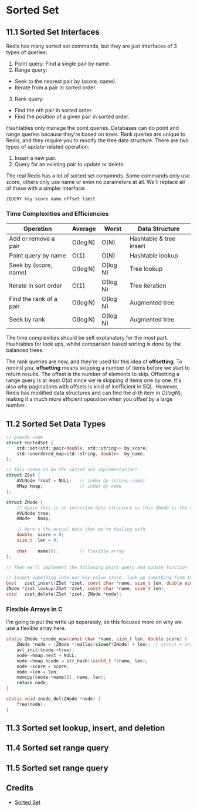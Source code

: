# Sorted Set

## 11.1 Sorted Set Interfaces
Redis has many sorted set commands, but they are just interfaces of 3 types of queries:
1. Point query: Find a single pair by name.
2. Range query: 
  - Seek to the nearest pair by (score, name).
  - Iterate from a pair in sorted order.
3. Rank query:
  - Find the nth pair in sorted order.
  - Find the position of a given pair in sorted order.

Hashtables only manage the point queries. Databases can do point and range queries because they're based on trees. Rank queries are unique to Redis, and they require you to modify the tree data structure. There are two types of update-related operation:
  1. Insert a new pair.
  2. Query for an existing pair to update or delete. 

The real Redis has a lot of sorted set comamnds. Some commands only use score, others only use name or even no parameters at all. We'll replace all of these with a simpler interface:
```
ZQUERY key score name offset limit
```

### Time Complexities and Efficiencies
| Operation               | Average  | Worst    | Data Structure          |
| ----------------------- | -------- | -------- | ----------------------- |
| Add or remove a pair    | O(log N) | O(N)     | Hashtable & tree insert |
| Point query by name     | O(1)     | O(N)     | Hashtable lookup        |
| Seek by (score, name)   | O(log N) | O(log N) | Tree lookup             |
| Iterate in sort order   | O(1)     | O(log N) | Tree iteration          |
| Find the rank of a pair | O(log N) | O(log N) | Augmented tree          |
| Seek by rank            | O(log N) | O(log N) | Augmented tree          |

The time complexities should be self explanatory for the most part. Hashtables for look ups, whilst comparison based sorting is done by the balanced trees.

The rank queries are new, and they're used for this idea of **offsetting**. To remind you, **offsetting** means skipping a number of items before we start to return results. The offset is the number of elements to skip. Offsetting a range query is at least $O(d)$ since we're skipping $d$ items one by one. It's also why paginations with offsets is kind of inefficient in SQL. However, Redis has modified data structures and can find the $d$-th item in $O(logN)$, making it a much more efficient operation when you offset by a large number.

## 11.2 Sorted Set Data Types
```C
// pseudo code
struct SortedSet {
    std::set<std::pair<double, std::string>> by_score;
    std::unordered_map<std::string, double>  by_name;
};

// This seems to be the sorted set implementation?
struct ZSet {
    AVLNode *root = NULL;   // index by (score, name)
    HMap hmap;              // index by name
};

struct ZNode {
    // Again this is an intrusive data structure so this ZNode is the only copy of the data. Then we have our data structures that let us quickly lookup the node or put the data in a balanced tree.
    AVLNode tree;
    HNode   hmap;

    // Here's the actual data that we're dealing with
    double  score = 0;
    size_t  len = 0;
    
    char    name[0];        // flexible array
};

// Then we'll implement the following point query and update function

// Insert something into our key-value store, look up something from the key-value store, delete something from the key-value store.
bool   zset_insert(ZSet *zset, const char *name, size_t len, double score);
ZNode *zset_lookup(ZSet *zset, const char *name, size_t len);
void   zset_delete(ZSet *zset, ZNode *node);
```

### Flexible Arrays in C

I'm going to put the write up separately, so this focuses more on why we use a flexible array here.


```C
static ZNode *znode_new(const char *name, size_t len, double score) {
    ZNode *node = (ZNode *)malloc(sizeof(ZNode) + len); // struct + array
    avl_init(&node->tree);
    node->hmap.next = NULL;
    node->hmap.hcode = str_hash((uint8_t *)name, len);
    node->score = score;
    node->len = len;
    memcpy(&node->name[0], name, len);
    return node;
}

static void znode_del(ZNode *node) {
    free(node);
}
```








## 11.3 Sorted set lookup, insert, and deletion

## 11.4 Sorted set range query

## 11.5 Sorted set range query

## Credits
- [Sorted Set](https://build-your-own.org/redis/11_sortedset)